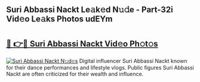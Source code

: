 ## Suri Abbassi Nackt Le𝚊k𝚎d N𝚞𝚍e - Part-32i Vid𝚎o Le𝚊ks Photos udEYm

# <h2><a href="http://fb4fpij.evod.top/?m=Suri+Abbassi+Nackt">🔗 👉🔴 Suri Abbassi Nackt Vid𝚎o Ph𝚘t𝚘s</a></h2>

[![Suri Abbassi Nackt N𝚞d𝚎s](https://i.imgur.com/8V9OHl7.gif)](http://fb4fpij.evod.top/?m=Suri+Abbassi+Nackt)
Digital influencer Suri Abbassi Nackt known for their dance performances and lifestyle vlogs. Public figures Suri Abbassi Nackt are often criticized for their wealth and influence. 
